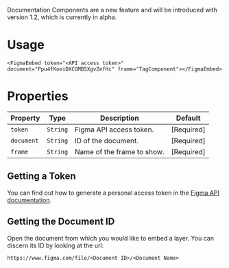 <Banner title="Experimental Feature" type="warning">Documentation Components are a new feature and will be introduced with version 1.2, which is currently in alpha.</Banner>

# Usage

```
<FigmaEmbed token="<API access token>" document="Ppu4fKoeiDXCGMB5XgvZefHc" frame="TagComponent"></FigmaEmbed>
```

# Properties

Property | Type | Description | Default
---|---|---|---
`token` | `String` | Figma API access token. | [Required]
`document` | `String` | ID of the document. | [Required]
`frame` | `String` | Name of the frame to show. | [Required]

## Getting a Token
You can find out how to generate a personal access token in the [Figma API documentation](https://www.figma.com/developers/docs#access-tokens).

## Getting the Document ID
Open the document from which you would like to embed a layer. You can discern its ID by looking at the url: 

```
https://www.figma.com/file/<Document ID>/<Document Name>
```
